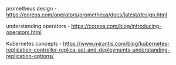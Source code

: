 prometheus design - https://coreos.com/operators/prometheus/docs/latest/design.html

understanding operators - https://coreos.com/blog/introducing-operators.html

Kubernetes concepts - https://www.mirantis.com/blog/kubernetes-replication-controller-replica-set-and-deployments-understanding-replication-options/
